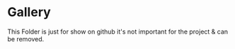 # Gallery

This Folder is just for show on github it's not important for the project & can be removed.
